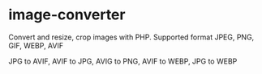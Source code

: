 # image-converter
Convert and resize, crop images with PHP.
Supported format JPEG, PNG, GIF, WEBP, AVIF

JPG to AVIF, AVIF to JPG, AVIG to PNG, AVIF to WEBP, JPG to WEBP
